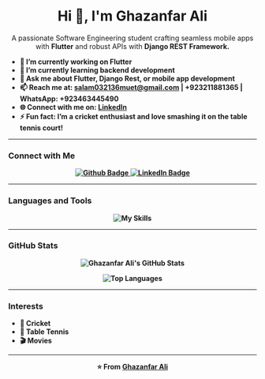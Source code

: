 

<h1 align="center">Hi 💫, I'm Ghazanfar Ali</h1>

<p align="center">A passionate Software Engineering student crafting seamless mobile apps with <b>Flutter</b> and robust APIs with <b>Django REST Framework.</p>

- 🔭 I’m currently working on **Flutter** 
- 🌱 I’m currently learning **backend development**  
- 💬 Ask me about **Flutter**, **Django Rest**, or **mobile app development**  
- 📫 Reach me at: **salam032136muet@gmail.com** | **+923211881365** | **WhatsApp: +923463445490**  
- 🌐 Connect with me on: [LinkedIn](https://www.linkedin.com/in/ghazanfar-ali-leghari/)  
- ⚡ Fun fact: I’m a cricket enthusiast and love smashing it on the table tennis court!  

---

### Connect with Me
<div align="center" id="badges">
  <a href="https://github.com/ghazanfar-ali-tech">
    <img src="https://img.shields.io/badge/Github-181717?style=for-the-badge&logo=Github&logoColor=white" alt="Github Badge"/>
  </a>
  <a href="https://www.linkedin.com/in/ghazanfar-ali-leghari/">
    <img src="https://img.shields.io/badge/LinkedIn-0077B5?style=for-the-badge&logo=linkedin&logoColor=white" alt="LinkedIn Badge"/>
  </a>
</div>

---

### Languages and Tools
<p align="center">
  <img src="https://skillicons.dev/icons?i=flutter,dart,django,py,postgresql,mysql,firebase,java,cpp,github,git,gradle,ubuntu,windows,idea,html,css,figma,vscode,postman" alt="My Skills"/>
</p>

---

### GitHub Stats
<!-- Ensure you have public repos with commits to display stats -->
<p align="center">
  <img src="https://github-readme-stats.vercel.app/api?username=ghazanfar-ali-tech&show_icons=true&theme=radical&count_private=true&include_all_commits=true&custom_title=Ghazanfar's%20GitHub%20Stats" alt="Ghazanfar Ali's GitHub Stats"/>
</p>
<!-- If empty, create public repos (e.g., for Voice Mate or E-commerce App) and add commits -->

<p align="center">
  <img src="https://github-readme-stats.vercel.app/api/top-langs/?username=ghazanfar-ali-tech&theme=radical&layout=compact&langs_count=8&hide_progress=false&size_weight=0.5&count_weight=0.5" alt="Top Languages"/>
</p>
<!-- If languages are empty, ensure public repos have code in Dart, Python, etc. -->

---

### Interests
- 🏏 Cricket  
- 🏓 Table Tennis  
- 🎬 Movies  

---

<p align="center">⭐️ From <a href="https://github.com/ghazanfar-ali-tech">Ghazanfar Ali</a></p>
